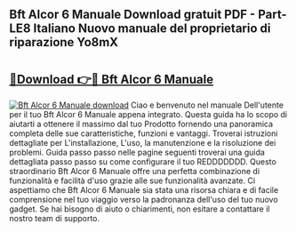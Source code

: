 ## Bft Alcor 6 Manuale Download gratuit PDF - Part-LE8 Italiano Nuovo manuale del proprietario di riparazione Yo8mX

# <h2><a href="http://dfgsojj.blite.top/?on=Bft+Alcor+6+Manuale">🔗Download 👉🔴 Bft Alcor 6 Manuale</a></h2>

[![Bft Alcor 6 Manuale download](https://i.imgur.com/lujVjoI.png)](http://dfgsojj.blite.top/?on=Bft+Alcor+6+Manuale)
Ciao e benvenuto nel manuale Dell'utente per il tuo Bft Alcor 6 Manuale appena integrato. Questa guida ha lo scopo di aiutarti a ottenere il massimo dal tuo Prodotto fornendo una panoramica completa delle sue caratteristiche, funzioni e vantaggi. Troverai istruzioni dettagliate per L'installazione, L'uso, la manutenzione e la risoluzione dei problemi. Guida passo passo nelle pagine seguenti troverai una guida dettagliata passo passo su come configurare il tuo REDDDDDDD. Questo straordinario Bft Alcor 6 Manuale offre una perfetta combinazione di funzionalità e facilità d'uso grazie alle sue funzionalità avanzate. Ci aspettiamo che Bft Alcor 6 Manuale sia stata una risorsa chiara e di facile comprensione nel tuo viaggio verso la padronanza dell'uso del tuo nuovo gadget. Se hai bisogno di aiuto o chiarimenti, non esitare a contattare il nostro team di supporto.
